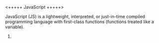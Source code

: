 <+++++ JavaScript +++++>

JavaScript (JS) is a lightweight, interpreted, or just-in-time compiled programming language with first-class functions (functions treated like a variable).


1. 